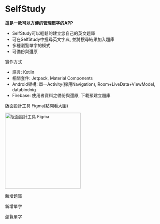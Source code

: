 # SelfStudy
**這是一款可以方便的管理單字的APP**

* SelfStudy可以輕鬆的建立您自己的英文題庫
* 可在SelfStudy中搜尋英文字典,  並將搜尋結果加入題庫 
* 多種瀏覽單字的模式
* 可備份與還原

實作方式
* 語言: Kotlin
* 相關套件: Jetpack, Material Components
* Android架構: 單一Activity(採用Navigation), Room+LiveData+ViewModel, databindnig
* Firebase: 使用者資料之備份與還原, 下載預建立題庫

版面設計工具 Figma(點開看大圖)

<img src="https://user-images.githubusercontent.com/45554149/130317581-71cecc51-82e9-4514-ad25-691c92e966d5.PNG" alt="版面設計工具 Figma
" width="250"/>

新增題庫

新增單字

瀏覽單字




